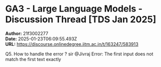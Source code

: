# GA3 - Large Language Models - Discussion Thread [TDS Jan 2025]

**Author:** 21f3002277  
**Date:** 2025-01-23T06:09:55.493Z  
**URL:** https://discourse.onlinedegree.iitm.ac.in/t/163247/583913

Q5.  How to handle the error ? sir @Jivraj
Error: The first input does not match the first text exactly
